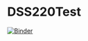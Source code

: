 # DSS220Test
[![Binder](https://mybinder.org/badge_logo.svg)](https://mybinder.org/v2/gh/highrain2/DSS220Test/main)
